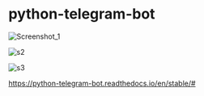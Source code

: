 # python-telegram-bot

![Screenshot_1](https://user-images.githubusercontent.com/73230039/123547382-3d9a6a80-d769-11eb-9f5a-b065e6dfce2d.png)

![s2](https://user-images.githubusercontent.com/73230039/123547445-7d615200-d769-11eb-8738-19e78951ecd1.png)

![s3](https://user-images.githubusercontent.com/73230039/123547458-89e5aa80-d769-11eb-90d0-e57b0d154b94.png)

https://python-telegram-bot.readthedocs.io/en/stable/#